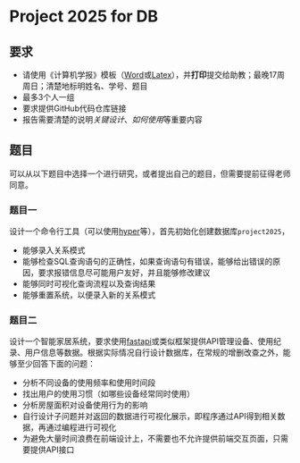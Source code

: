 # Project 2025 for DB

## 要求
- 请使用《计算机学报》模板（[Word](http://cjc.ict.ac.cn/wltg/new/submit/index.asp)或[Latex](https://www.overleaf.com/latex/templates/ji-suan-ji-xue-bao-guan-fang-latexmo-ban-xiu-gai-wei-overleafke-yong-ban/mjhxhmnqvvyn)），并**打印**提交给助教；最晚17周周日；清楚地标明姓名、学号、题目
- 最多3个人一组
- 要求提供GitHub代码仓库链接
- 报告需要清楚的说明*关键设计*、*如何使用*等重要内容

## 题目
可以从以下题目中选择一个进行研究，或者提出自己的题目，但需要提前征得老师同意。

### 题目一
设计一个命令行工具（可以使用[hyper](https://github.com/fastapi/typer)等），首先初始化创建数据库`project2025`，

- 能够录入关系模式
- 能够检查SQL查询语句的正确性，如果查询语句有错误，能够给出错误的原因，要求报错信息尽可能用户友好，并且能够修改建议
- 能够同时可视化查询流程以及查询结果
- 能够重置系统，以便录入新的关系模式

### 题目二
设计一个智能家居系统，要求使用[fastapi](https://fastapi.tiangolo.com/)或类似框架提供API管理设备、使用纪录、用户信息等数据。根据实际情况自行设计数据库，在常规的增删改查之外，能够至少回答下面的问题：

- 分析不同设备的使用频率和使用时间段
- 找出用户的使用习惯（如哪些设备经常同时使用）
- 分析房屋面积对设备使用行为的影响
- 自行设计子问题并对返回的数据进行可视化展示，即程序通过API得到相关数据，再通过编程进行可视化
- 为避免大量时间浪费在前端设计上，不需要也不允许提供前端交互页面，只需要提供API接口
